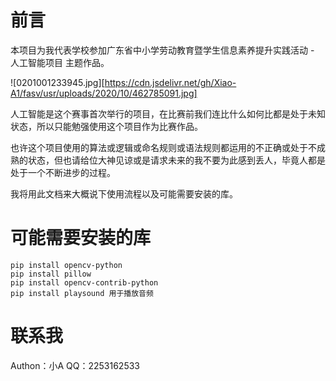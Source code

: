 # 前言
本项目为我代表学校参加广东省中小学劳动教育暨学生信息素养提升实践活动 - 人工智能项目 主题作品。

![0201001233945.jpg][https://cdn.jsdelivr.net/gh/Xiao-A1/fasv/usr/uploads/2020/10/462785091.jpg]

人工智能是这个赛事首次举行的项目，在比赛前我们连比什么如何比都是处于未知状态，所以只能勉强使用这个项目作为比赛作品。

也许这个项目使用的算法或逻辑或命名规则或语法规则都运用的不正确或处于不成熟的状态，但也请给位大神见谅或是请求未来的我不要为此感到丢人，毕竟人都是处于一个不断进步的过程。

我将用此文档来大概说下使用流程以及可能需要安装的库。

# 可能需要安装的库

    pip install opencv-python
    pip install pillow
    pip install opencv-contrib-python
    pip install playsound 用于播放音频




# 联系我
Authon：小A
QQ：2253162533


 
